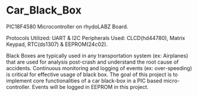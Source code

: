 # Car_Black_Box

PIC18F4580 Microcontroller on rhydoLABZ Board.

Protocols Utilized: UART & I2C
Peripherals Used: CLCD(hd44780), Matrix Keypad, RTC(ds1307) & EEPROM(24c02).

Black Boxes are typically used in any transportation system (ex: Airplanes) that are used for analysis post-crash and understand the root cause of accidents. Continuous monitoring and logging of events (ex: over-speeding) is critical for effective usage of black box. The goal of this project is to implement core functionalities of a car black-box in a PIC based micro-controller. Events will be logged in EEPROM in this project.
